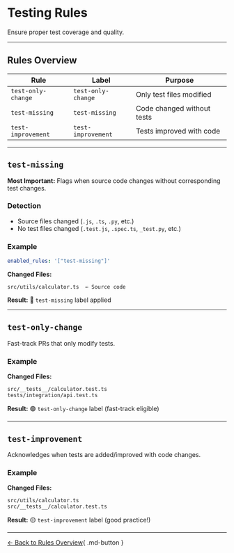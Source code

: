 # Testing Rules

Ensure proper test coverage and quality.

---

## Rules Overview

| Rule | Label | Purpose |
|------|-------|---------|
| `test-only-change` | `test-only-change` | Only test files modified |
| `test-missing` | `test-missing` | Code changed without tests |
| `test-improvement` | `test-improvement` | Tests improved with code |

---

## `test-missing`

**Most Important:** Flags when source code changes without corresponding test changes.

### Detection

- Source files changed (`.js`, `.ts`, `.py`, etc.)
- No test files changed (`.test.js`, `.spec.ts`, `_test.py`, etc.)

### Example

```yaml
enabled_rules: '["test-missing"]'
```

**Changed Files:**
```
src/utils/calculator.ts  ← Source code
```

**Result:** 🔴 `test-missing` label applied

---

## `test-only-change`

Fast-track PRs that only modify tests.

### Example

**Changed Files:**
```
src/__tests__/calculator.test.ts
tests/integration/api.test.ts
```

**Result:** 🟢 `test-only-change` label (fast-track eligible)

---

## `test-improvement`

Acknowledges when tests are added/improved with code changes.

### Example

**Changed Files:**
```
src/utils/calculator.ts
src/__tests__/calculator.test.ts
```

**Result:** 🟡 `test-improvement` label (good practice!)

---

[← Back to Rules Overview](index.md){ .md-button }

